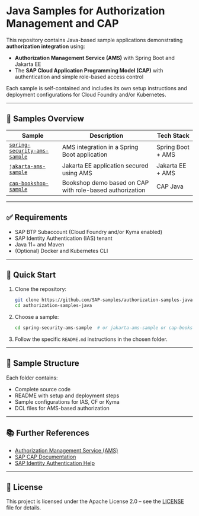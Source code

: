 # Java Samples for Authorization Management and CAP

This repository contains Java-based sample applications demonstrating **authorization integration** using:

- **Authorization Management Service (AMS)** with Spring Boot and Jakarta EE
- The **SAP Cloud Application Programming Model (CAP)** with authentication and simple role-based access control

Each sample is self-contained and includes its own setup instructions and deployment configurations for Cloud Foundry and/or Kubernetes.

---

## 📁 Samples Overview

| Sample                            | Description                                                        | Tech Stack         |
|----------------------------------|--------------------------------------------------------------------|--------------------|
| [`spring-security-ams-sample`](spring-security-ams-sample) | AMS integration in a Spring Boot application                        | Spring Boot + AMS  |
| [`jakarta-ams-sample`](jakarta-ams-sample)                 | Jakarta EE application secured using AMS                            | Jakarta EE + AMS   |
| [`cap-bookshop-sample`](cap-bookshop-sample)               | Bookshop demo based on CAP with role-based authorization            | CAP Java           |

---

## ✅ Requirements

- SAP BTP Subaccount (Cloud Foundry and/or Kyma enabled)
- SAP Identity Authentication (IAS) tenant
- Java 11+ and Maven
- (Optional) Docker and Kubernetes CLI

---

## 🚀 Quick Start

1. Clone the repository:
   ```bash
   git clone https://github.com/SAP-samples/authorization-samples-java.git
   cd authorization-samples-java
   ```

2. Choose a sample:
   ```bash
   cd spring-security-ams-sample  # or jakarta-ams-sample or cap-bookshop-sample
   ```

3. Follow the specific `README.md` instructions in the chosen folder.

---

## 🧭 Sample Structure

Each folder contains:

- Complete source code
- README with setup and deployment steps
- Sample configurations for IAS, CF or Kyma
- DCL files for AMS-based authorization

---

## 📚 Further References

- [Authorization Management Service (AMS)](https://github.wdf.sap.corp/pages/CPSecurity/ams-docu/)
- [SAP CAP Documentation](https://cap.cloud.sap)
- [SAP Identity Authentication Help](https://help.sap.com/docs/identity-authentication)

---

## 📄 License

This project is licensed under the Apache License 2.0 – see the [LICENSE](./LICENSE) file for details.
